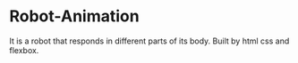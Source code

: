 # Robot-Animation
It is a robot that responds in different parts of its body. Built by html css and flexbox.
